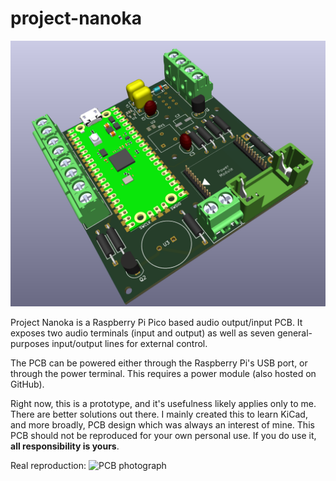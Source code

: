 # project-nanoka
![KiCad 3D render](/assets/3d-render.png)

Project Nanoka is a Raspberry Pi Pico based audio output/input PCB. It exposes two audio terminals (input and output) as well as seven general-purposes input/output lines for external control. 

The PCB can be powered either through the Raspberry Pi's USB port, or through the power terminal. This requires a power module (also hosted on GitHub).

Right now, this is a prototype, and it's usefulness likely applies only to me. There are better solutions out there. I mainly created this to learn KiCad, and more broadly, PCB design which was always an interest of mine. This PCB should not be reproduced for your own personal use. If you do use it, **all responsibility is yours**. 

Real reproduction:
![PCB photograph](/assets/product.jpg)
